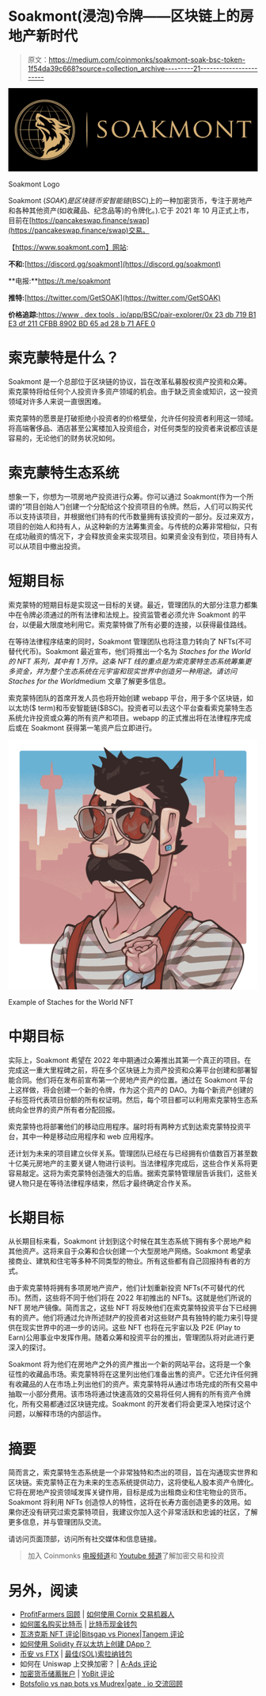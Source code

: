 # Soakmont(浸泡)令牌——区块链上的房地产新时代

> 原文：<https://medium.com/coinmonks/soakmont-soak-bsc-token-1f54da39c668?source=collection_archive---------21----------------------->

![](img/06f768b1f3b7de2763eb6b8f1ce49d84.png)

Soakmont Logo

Soakmont ($SOAK)是区块链币安智能链($BSC)上的一种加密货币，专注于房地产和各种其他资产(如收藏品、纪念品等)的令牌化。).它于 2021 年 10 月正式上市，目前在[https://pancakeswap.finance/swap](https://pancakeswap.finance/swap)交易。

【https://www.soakmont.com】网站:

**不和:**[https://discord.gg/soakmont](https://discord.gg/soakmont)

**电报:**https://t.me/soakmont

**推特:**[https://twitter.com/GetSOAK](https://twitter.com/GetSOAK)

**价格追踪:**[https://www . dex tools . io/app/BSC/pair-explorer/0x 23 db 719 B1 E3 df 211 CFBB 8902 BD 65 ad 28 b 71 AFE 0](https://www.dextools.io/app/bsc/pair-explorer/0x23db719b1e3df211cffbb8902bd65ad28b71afe0)

# 索克蒙特是什么？

Soakmont 是一个总部位于区块链的协议，旨在改革私募股权资产投资和众筹。索克蒙特将给任何个人投资许多资产领域的机会。由于缺乏资金或知识，这一投资领域对许多人来说一直很困难。

索克蒙特的愿景是打破拒绝小投资者的价格壁垒，允许任何投资者利用这一领域。将高端奢侈品、酒店甚至公寓楼加入投资组合，对任何类型的投资者来说都应该是容易的，无论他们的财务状况如何。

# 索克蒙特生态系统

想象一下，你想为一项房地产投资进行众筹。你可以通过 Soakmont(作为一个所谓的“项目创始人”)创建一个分配给这个投资项目的令牌。然后，人们可以购买代币以支持该项目，并根据他们持有的代币数量拥有该投资的一部分。反过来双方，项目的创始人和持有人，从这种新的方法筹集资金。与传统的众筹非常相似，只有在成功融资的情况下，才会释放资金来实现项目。如果资金没有到位，项目持有人可以从项目中撤出投资。

# 短期目标

索克蒙特的短期目标是实现这一目标的关键。最近，管理团队的大部分注意力都集中在令牌必须通过的所有法律和法规上。投资监管者必须允许 Soakmont 的平台，以便最大限度地利用它。索克蒙特做了所有必要的连接，以获得最佳路线。

在等待法律程序结束的同时，Soakmont 管理团队也将注意力转向了 NFTs(不可替代代币)。Soakmont 最近宣布，他们将推出一个名为 *Staches for the World 的 NFT 系列，其中有 1 万件。*这条 NFT 线的重点是为索克蒙特生态系统筹集更多资金，并为整个生态系统在元宇宙和现实世界中创造另一种用途。请访问*Staches for the World*medium 文章了解更多信息。

索克蒙特团队的首席开发人员也将开始创建 webapp 平台，用于多个区块链，如以太坊($ term)和币安智能链($BSC)。投资者可以去这个平台查看索克蒙特生态系统允许投资或众筹的所有资产和项目。webapp 的正式推出将在法律程序完成后或在 Soakmont 获得第一笔资产后立即进行。

![](img/7839cfa84914a25ae090d96912d543c3.png)

Example of Staches for the World NFT

# 中期目标

实际上，Soakmont 希望在 2022 年中期通过众筹推出其第一个真正的项目。在完成这一重大里程碑之前，将在多个区块链上为资产投资和众筹平台创建和部署智能合同。他们将在发布前宣布第一个房地产资产的位置。通过在 Soakmont 平台上这样做，将会创建一个新的令牌，作为这个资产的 DAO。为每个新资产创建的子标签将代表项目份额的所有权证明。然后，每个项目都可以利用索克蒙特生态系统向全世界的资产所有者分配回报。

索克蒙特也将部署他们的移动应用程序。届时将有两种方式到达索克蒙特投资平台，其中一种是移动应用程序和 web 应用程序。

还计划为未来的项目建立伙伴关系。管理团队已经在与已经拥有价值数百万甚至数十亿美元房地产的主要关键人物进行谈判。当法律程序完成后，这些合作关系将更容易敲定。这将为索克蒙特创造强大的后盾。据索克蒙特管理层告诉我们，这些关键人物只是在等待法律程序结束，然后才最终确定合作关系。

# 长期目标

从长期目标来看，Soakmont 计划到这个时候在其生态系统下拥有多个房地产和其他资产。这将来自于众筹和合伙创建一个大型房地产网络。Soakmont 希望承接商业、建筑和住宅等多种不同类型的物业。所有这些都有自己回报持有者的方式。

由于索克蒙特将拥有多项房地产资产，他们计划重新投资 NFTs(不可替代的代币)。然而，这些将不同于他们将在 2022 年初推出的 NFTs。这就是他们所说的 NFT 房地产镜像。简而言之，这些 NFT 将反映他们在索克蒙特投资平台下已经拥有的资产。他们将通过允许所述财产的投资者对这些财产具有独特的能力来引导提供在现实世界中的进一步的访问。这些 NFT 也将在元宇宙以及 P2E (Play to Earn)公用事业中发挥作用。随着众筹和投资平台的推出，管理团队将对此进行更深入的探讨。

Soakmont 将为他们在房地产之外的资产推出一个新的网站平台。这将是一个象征性的收藏品市场。索克蒙特将在这里列出他们准备出售的资产。它还允许任何拥有收藏品的人在市场上列出他们的资产。索克蒙特将从通过市场完成的所有交易中抽取一小部分费用。该市场将通过快速高效的交易将任何人拥有的所有资产令牌化，所有交易都通过区块链完成。Soakmont 的开发者们将会更深入地探讨这个问题，以解释市场的内部运作。

# 摘要

简而言之，索克蒙特生态系统是一个非常独特和杰出的项目，旨在沟通现实世界和区块链。索克蒙特正在为未来的生态系统提供动力，这将使私人股本资产令牌化。它将在房地产投资领域发挥关键作用，目标是成为出租商业和住宅物业的货币。Soakmont 将利用 NFTs 创造惊人的特性，这将在长寿方面创造更多的效用。如果你还没有研究过索克蒙特项目，我建议你加入这个非常活跃和忠诚的社区，了解更多信息，并与管理团队交流。

请访问页面顶部，访问所有社交媒体和信息链接。

> 加入 Coinmonks [电报频道](https://t.me/coincodecap)和 [Youtube 频道](https://www.youtube.com/c/coinmonks/videos)了解加密交易和投资

# 另外，阅读

*   [ProfitFarmers 回顾](https://coincodecap.com/profitfarmers-review) | [如何使用 Cornix 交易机器人](https://coincodecap.com/cornix-trading-bot)
*   [如何匿名购买比特币](https://coincodecap.com/buy-bitcoin-anonymously) | [比特币现金钱包](https://coincodecap.com/bitcoin-cash-wallets)
*   [瓦济克斯 NFT 评论](https://coincodecap.com/wazirx-nft-review)|[Bitsgap vs Pionex](https://coincodecap.com/bitsgap-vs-pionex)|[Tangem 评论](https://coincodecap.com/tangem-wallet-review)
*   [如何使用 Solidity 在以太坊上创建 DApp？](https://coincodecap.com/create-a-dapp-on-ethereum-using-solidity)
*   [币安 vs FTX](https://coincodecap.com/binance-vs-ftx) | [最佳(SOL)索拉纳钱包](https://coincodecap.com/solana-wallets)
*   如何在 Uniswap 上交换加密？ | [A-Ads 评论](https://coincodecap.com/a-ads-review)
*   [加密货币储蓄账户](/coinmonks/cryptocurrency-savings-accounts-be3bc0feffbf) | [YoBit 评论](/coinmonks/yobit-review-175464162c62)
*   [Botsfolio vs nap bots vs Mudrex](/coinmonks/botsfolio-vs-napbots-vs-mudrex-c81344970c02)|[gate . io 交流回顾](/coinmonks/gate-io-exchange-review-61bf87b7078f)
